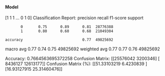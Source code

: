 #### Model
[1 1 1 ... 0 1 0]
Classification Report:
              precision    recall  f1-score   support

           0       0.75      0.89      0.81  28776388
           1       0.80      0.60      0.68  21049304

    accuracy                           0.77  49825692
   macro avg       0.77      0.74      0.75  49825692
weighted avg       0.77      0.77      0.76  49825692

Accuracy: 0.7664563695372258
Confusion Matrix:
[[25576042  3200346]
 [ 8436127 12613177]]
Confusion Matrix (%):
[[51.33103219  6.4230839 ]
 [16.93127915 25.31460476]]
